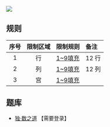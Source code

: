 ![](https://www.gmpuzzles.com/images/blog/GM-TileSudoku-Ex.png)

## 规则
| 序号 | 限制区域 | 限制规则 | 备注 |
| :---: | :---: | :--- | :--- |
| 1 | 行 | [1~9填充] | 12 行 |
| 2 | 列 | [1~9填充] | 12 列 |
| 3 | 宫 | [1~9填充] | |

## 题库
- [独·数之道](http://www.sudokufans.org.cn/lx/game.index.php?type=ph4) 【需要登录】

[1~9填充]: ../../../../rules.md#1~9填充

